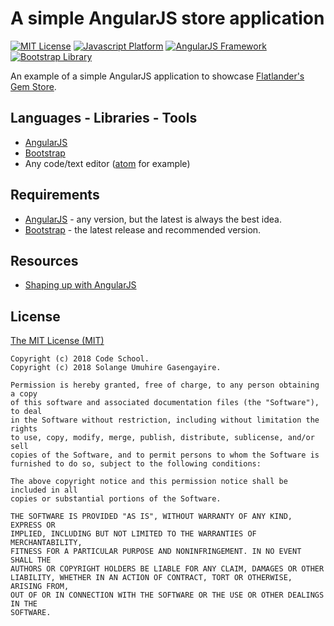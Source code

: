 # A simple AngularJS store application

[![MIT License](https://img.shields.io/badge/license-MIT%20License-green.svg)](https://github.com/SolangeUG/restful-microservices/blob/master/LICENSE)
[![Javascript Platform](https://img.shields.io/badge/platform-Javascript-F4D03F.svg)](https://www.javascript.com/)
[![AngularJS Framework](https://img.shields.io/badge/framework-AngularJS-DD0031.svg)](https://angular.io/)
[![Bootstrap Library](https://img.shields.io/badge/library-Bootstrap-8E44AD.svg)](http://getbootstrap.com/)



An example of a simple AngularJS application to showcase [Flatlander's Gem Store](http://campus.codeschool.com/courses/shaping-up-with-angularjs).



## Languages - Libraries - Tools

- [AngularJS](https://angularjs.org/)
- [Bootstrap](http://getbootstrap.com/docs/4.0/getting-started/download/)
- Any code/text editor ([atom](https://atom.io/) for example)

## Requirements

- [AngularJS](https://angularjs.org/) - any version, but the latest is always the best idea.
- [Bootstrap](http://getbootstrap.com/docs/4.0/getting-started/download/) - the latest release and recommended version.


## Resources

- [Shaping up with AngularJS](http://campus.codeschool.com/courses/shaping-up-with-angularjs)



## License

[The MIT License (MIT)](https://opensource.org/licenses/MIT)

````
Copyright (c) 2018 Code School.
Copyright (c) 2018 Solange Umuhire Gasengayire.

Permission is hereby granted, free of charge, to any person obtaining a copy
of this software and associated documentation files (the "Software"), to deal
in the Software without restriction, including without limitation the rights
to use, copy, modify, merge, publish, distribute, sublicense, and/or sell
copies of the Software, and to permit persons to whom the Software is
furnished to do so, subject to the following conditions:

The above copyright notice and this permission notice shall be included in all
copies or substantial portions of the Software.

THE SOFTWARE IS PROVIDED "AS IS", WITHOUT WARRANTY OF ANY KIND, EXPRESS OR
IMPLIED, INCLUDING BUT NOT LIMITED TO THE WARRANTIES OF MERCHANTABILITY,
FITNESS FOR A PARTICULAR PURPOSE AND NONINFRINGEMENT. IN NO EVENT SHALL THE
AUTHORS OR COPYRIGHT HOLDERS BE LIABLE FOR ANY CLAIM, DAMAGES OR OTHER
LIABILITY, WHETHER IN AN ACTION OF CONTRACT, TORT OR OTHERWISE, ARISING FROM,
OUT OF OR IN CONNECTION WITH THE SOFTWARE OR THE USE OR OTHER DEALINGS IN THE
SOFTWARE.

````
